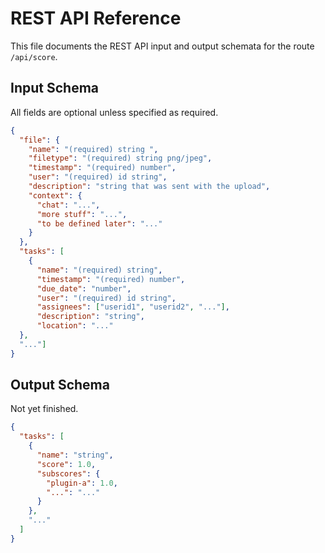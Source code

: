 # REST API Reference
This file documents the REST API input and output schemata for the route
`/api/score`.

## Input Schema
All fields are optional unless specified as required.

```json
{
  "file": {
    "name": "(required) string ",
    "filetype": "(required) string png/jpeg",
    "timestamp": "(required) number",
    "user": "(required) id string",
    "description": "string that was sent with the upload",
    "context": {
      "chat": "...",
      "more stuff": "...",
      "to be defined later": "..."
    }
  },
  "tasks": [
    {
      "name": "(required) string",
      "timestamp": "(required) number",
      "due_date": "number",
      "user": "(required) id string",
      "assignees": ["userid1", "userid2", "..."],
      "description": "string",
      "location": "..."
  },
  "..."]
}
```

## Output Schema
Not yet finished.

```json
{
  "tasks": [
    {
      "name": "string",
      "score": 1.0,
      "subscores": {
        "plugin-a": 1.0,
        "...": "..."
      }
    },
    "..."
  ]
}
```
